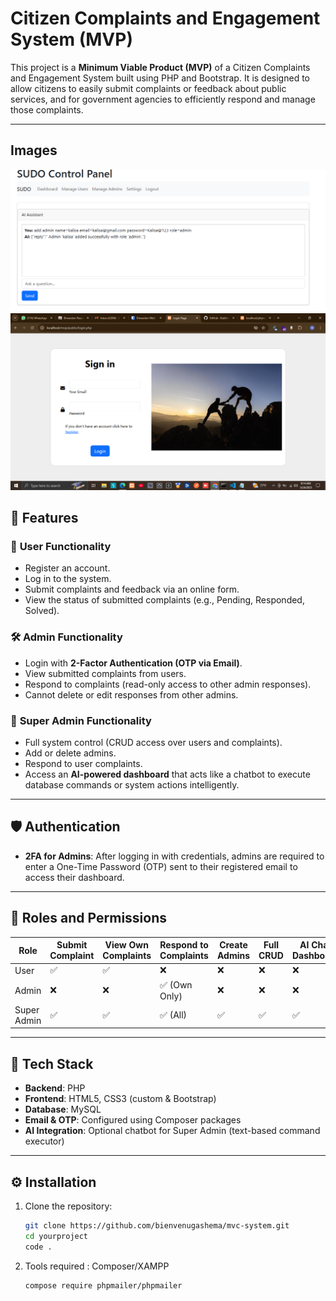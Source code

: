 # Citizen Complaints and Engagement System (MVP)

This project is a **Minimum Viable Product (MVP)** of a Citizen Complaints and Engagement System built using PHP and Bootstrap. It is designed to allow citizens to easily submit complaints or feedback about public services, and for government agencies to efficiently respond and manage those complaints.

---
## Images

<img src="https://github.com/bienvenugashema/mvc-system/blob/bf33da3fa95262c7971d93f919b4776a9a062538/sudo_dashboard.png?raw=true" width="600"/>

<br/>

<img src="https://github.com/bienvenugashema/mvc-system/blob/4fefd580b499549630c4f9961caeed261f7fc547/login.png?raw=true" width="600"/>

## 🚀 Features

### 👤 **User Functionality**
- Register an account.
- Log in to the system.
- Submit complaints and feedback via an online form.
- View the status of submitted complaints (e.g., Pending, Responded, Solved).

### 🛠️ **Admin Functionality**
- Login with **2-Factor Authentication (OTP via Email)**.
- View submitted complaints from users.
- Respond to complaints (read-only access to other admin responses).
- Cannot delete or edit responses from other admins.

### 👑 **Super Admin Functionality**
- Full system control (CRUD access over users and complaints).
- Add or delete admins.
- Respond to user complaints.
- Access an **AI-powered dashboard** that acts like a chatbot to execute database commands or system actions intelligently.

---

## 🛡️ Authentication

- **2FA for Admins**: After logging in with credentials, admins are required to enter a One-Time Password (OTP) sent to their registered email to access their dashboard.

---

## 📂 Roles and Permissions

| Role        | Submit Complaint | View Own Complaints | Respond to Complaints | Create Admins | Full CRUD | AI Chat Dashboard |
|-------------|------------------|----------------------|------------------------|---------------|-----------|-------------------|
| User        | ✅               | ✅                   | ❌                     | ❌            | ❌        | ❌                |
| Admin       | ❌               | ❌                   | ✅ (Own Only)          | ❌            | ❌        | ❌                |
| Super Admin | ✅               | ✅                   | ✅ (All)               | ✅            | ✅        | ✅                |

---

## 🧱 Tech Stack

- **Backend**: PHP
- **Frontend**: HTML5, CSS3 (custom & Bootstrap)
- **Database**: MySQL
- **Email & OTP**: Configured using Composer packages
- **AI Integration**: Optional chatbot for Super Admin (text-based command executor)

---

## ⚙️ Installation

1. Clone the repository:
   ```bash
   git clone https://github.com/bienvenugashema/mvc-system.git
   cd yourproject
   code .
2. Tools required :
   Composer/XAMPP
   ```bash
   compose require phpmailer/phpmailer
      
